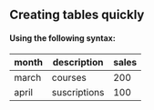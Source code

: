[//]: # (adding tables)

## Creating tables quickly

#### Using the following syntax:

| month | description | sales |
|-------|-------------|-------|
march | courses | 200
april | suscriptions | 100
